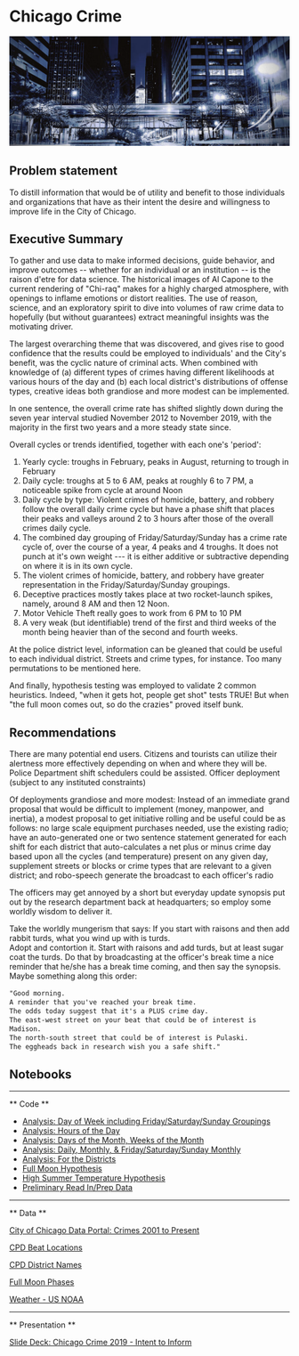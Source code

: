 # Chicago Crime

<img src="./assets/CTA_L_at_speed_looking_south_on_lasalle.png"/>

##  Problem statement

To distill information that would be of utility and benefit to those individuals and organizations that have as their intent the desire and willingness to improve life in the City of Chicago.

## Executive Summary

To gather and use data to make informed decisions, guide behavior, and improve outcomes  --  whether for an individual or an institution -- is the raison d'etre for data science.  The historical images of Al Capone to the current rendering of "Chi-raq" makes for a highly charged atmosphere, with openings to inflame emotions or distort realities.  The use of reason, science, and an exploratory spirit to dive into volumes of raw crime data to hopefully (but without guarantees) extract meaningful insights was the motivating driver.

The largest overarching theme that was discovered, and gives rise to good confidence that the results could be employed to individuals' and the City's benefit,  was the cyclic nature of criminal acts.  When combined with knowledge of (a) different types of crimes having different likelihoods at various hours of the day and (b) each local district's distributions of offense types,  creative ideas both grandiose and more modest can be implemented.

In one sentence, the overall crime rate has shifted slightly down during the seven year interval studied November 2012 to November 2019, with the majority in the first two years and a more steady state since.

Overall cycles or trends identified, together with each one's 'period':

  1) Yearly cycle: troughs in February, peaks in August, returning to trough in February
  2) Daily cycle:  troughs at 5 to 6 AM, peaks at roughly 6 to 7 PM, a noticeable spike from cycle at around Noon
  3) Daily cycle by type:  Violent crimes of homicide, battery, and robbery follow the overall daily crime cycle but have a phase shift
        that places their peaks and valleys around 2 to 3 hours after those of the overall crimes daily cycle.
  4) The combined day grouping of Friday/Saturday/Sunday has a crime rate cycle of, over the course of a year, 4 peaks and 4 troughs. It does not punch at it's own weight --- it is either additive or subtractive depending on where it is in its own cycle.
  5) The violent crimes of homicide, battery, and robbery have greater representation in the Friday/Saturday/Sunday groupings.
  6) Deceptive practices mostly takes place at two rocket-launch spikes, namely, around 8 AM and then 12 Noon.
  7) Motor Vehicle Theft really goes to work from 6 PM to 10 PM
  8) A very weak (but identifiable) trend of the first and third weeks of the month being heavier than of the second and fourth weeks.

  At the police district level, information can be gleaned that could be useful to each individual district. Streets and crime types, for instance.  Too many permutations to be mentioned here.

  And finally, hypothesis testing was employed to validate 2 common heuristics.  Indeed, "when it gets hot, people get shot" tests TRUE! But when "the full moon comes out, so do the crazies" proved itself bunk.


## Recommendations

There are many potential end users.
  Citizens and tourists can utilize their alertness more effectively depending on when and where they will be.
  Police Department shift schedulers could be assisted.
  Officer deployment (subject to any instituted constraints)

Of deployments grandiose and more modest:
  Instead of an immediate grand proposal that would be difficult to implement (money, manpower, and inertia), a modest proposal to get initiative rolling and be useful could be as follows:  no large scale equipment purchases needed, use the existing radio;  have an auto-generated one or two sentence statement generated for each shift for each district that auto-calculates a net plus or minus crime day based upon all the cycles (and temperature) present on any given day, supplement streets or blocks or crime types that are relevant to a given district; and robo-speech generate the broadcast to each officer's radio

  The officers may get annoyed by a short but everyday update synopsis put out by the research department back at headquarters;  so employ some worldly wisdom to deliver it.  

  Take the worldly mungerism that says:  If you start with raisons and then add rabbit turds, what you wind up with is turds.  
  Adopt and contortion it.  Start with raisons and add turds, but at least sugar coat the turds.  Do that by broadcasting at the officer's break time a nice reminder that he/she has a break time coming, and then say the synopsis. Maybe something along this order:

    "Good morning.  
    A reminder that you've reached your break time.
    The odds today suggest that it's a PLUS crime day.
    The east-west street on your beat that could be of interest is Madison.
    The north-south street that could be of interest is Pulaski.
    The eggheads back in research wish you a safe shift."




  ## Notebooks

  ---
  ** Code **
  * [Analysis: Day of Week including Friday/Saturday/Sunday Groupings](code/analysis_1_day_of_week_especially_fri_sat_sun.ipynb)
  * [Analysis: Hours of the Day](code/analysis_2_hours_of_the_day.ipynb)
  * [Analysis: Days of the Month,  Weeks of the Month](code/analysis_3_days_of_the_month_weeks_of_the_month.ipynb)
  * [Analysis: Daily, Monthly, & Friday/Saturday/Sunday Monthly](code/analysis_4_daily_monthly_fri_sat_sun_crime_rates.ipynb)
  * [Analysis: For the Districts](code/analysis_5_for_the_districts.ipynb)
  * [Full Moon Hypothesis](code/full_moon_hypothesis_test.ipynb)
  * [High Summer Temperature Hypothesis](code/high_summer_temperature_hypothesis_test.ipynb)
  * [Preliminary Read In/Prep Data](code/prelim_read_prep_data.ipynb)

---
** Data **

[City of Chicago Data Portal: Crimes 2001 to Present](https://data.cityofchicago.org/Public-Safety/Crimes-2001-to-present/ijzp-q8t2)

[CPD Beat Locations](data/CPD_beat_locations.csv)

[CPD District Names](data/CPD_districts_by_neighborhood.csv)

[Full Moon Phases](data/moons_file.csv)

[Weather - US NOAA](data/noaa_weather_us.csv)


---
** Presentation **

[Slide Deck: Chicago Crime 2019 - Intent to Inform](Chicago_Crime.pdf)
